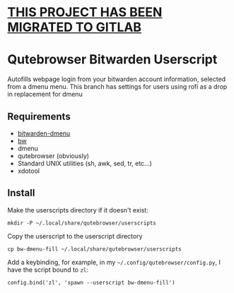 # [THIS PROJECT HAS BEEN MIGRATED TO GITLAB](https://gitlab.com/AGitBoy/qutebrowser-bitwarden-dmenu)

# Qutebrowser Bitwarden Userscript
Autofills webpage login from your bitwarden account information, selected from a dmenu menu.
This branch has settings for users using rofi as a drop in replacement for dmenu

## Requirements
* [bitwarden-dmenu](https://github.com/andykais/bitwarden-dmenu)
* [bw](https://github.com/bitwarden/cli)
* dmenu
* qutebrowser (obviously)
* Standard UNIX utilities (sh, awk, sed, tr, etc...)
* xdotool

## Install
Make the userscripts directory if it doesn't exist:
```
mkdir -P ~/.local/share/qutebrowser/userscripts
```

Copy the userscript to the userscript directory
```
cp bw-dmenu-fill ~/.local/share/qutebrowser/userscripts
```

Add a keybinding, for example, in my `~/.config/qutebrowser/config.py`, I have the script bound to `zl`:
```
config.bind('zl', 'spawn --userscript bw-dmenu-fill')
```
